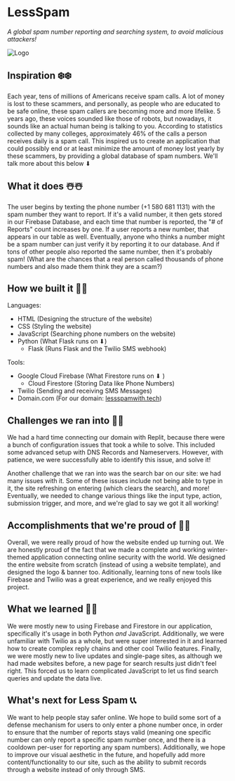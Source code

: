 # LessSpam
*A global spam number reporting and searching system, to avoid malicious attackers!*

![Logo](https://www.lessspamwith.tech/static/images/logo.png)

## Inspiration ❄️❄️
Each year, tens of millions of Americans receive spam calls. A lot of money is lost to these scammers, and personally, as people who are educated to be safe online, these spam callers are becoming more and more lifelike. 5 years ago, these voices sounded like those of robots, but nowadays, it sounds like an actual human being is talking to you. According to statistics collected by many colleges, approximately 46% of the calls a person receives daily is a spam call. This inspired us to create an application that could possibly end or at least minimize the amount of money lost yearly by these scammers, by providing a global database of spam numbers. We'll talk more about this below ⬇

## What it does ☃️☃️
The user begins by texting the phone number (+1 580 681 1131) with the spam number they want to report. If it's a valid number, it then gets stored in our Firebase Database, and each time that number is reported, the "# of Reports" count increases by one. If a user reports a new number, that appears in our table as well. Eventually, anyone who thinks a number might be a spam number can just verify it by reporting it to our database. And if tons of other people also reported the same number, then it's probably spam! (What are the chances that a real person called thousands of phone numbers and also made them think they are a scam?)

## How we built it 🌲🌲
Languages:
 - HTML (Designing the structure of the website)
 - CSS (Styling the website)
 - JavaScript (Searching phone numbers on the website)
 - Python (What Flask runs on ⬇) 
    - Flask (Runs Flask and the Twilio SMS webhook)

Tools:
 - Google Cloud Firebase (What Firestore runs on ⬇ )
    - Cloud Firestore (Storing Data like Phone Numbers)
 - Twilio (Sending and receiving SMS Messages)
 - Domain.com (For our domain: [lessspamwith.tech](http://www.lessspamwith.tech/))


## Challenges we ran into 🧥🧥
We had a hard time connecting our domain with Replit, because there were a bunch of configuration issues that took a while to solve. This included some advanced setup with DNS Records and Nameservers. However, with patience, we were successfully able to identify this issue, and solve it!

Another challenge that we ran into was the search bar on our site: we had many issues with it. Some of these issues include not being able to type in it, the site refreshing on entering (which clears the search), and more! Eventually, we needed to change various things like the input type, action, submission trigger, and more, and we're glad to say we got it all working!

## Accomplishments that we're proud of 📱📱
Overall, we were really proud of how the website ended up turning out. We are honestly proud of the fact that we made a complete and working winter-themed application connecting online security with the world. We designed the entire website from scratch (instead of using a website template), and designed the logo & banner too. Aditionally, learning tons of new tools like Firebase and Twilio was a great experience, and we really enjoyed this project. 

## What we learned 🔋🔋
We were mostly new to using Firebase and Firestore in our application, specifically it's usage in both Python *and* JavaScript. Additionally, we were unfamiliar with Twilio as a whole, but were super interested in it and learned how to create complex reply chains and other cool Twilio features. Finally, we were mostly new to live updates and single-page sites, as although we had made websites before, a new page for search results just didn't feel right. This forced us to learn complicated JavaScript to let us find search queries and update the data live.

## What's next for Less Spam 📞📞
We want to help people stay safer online. We hope to build some sort of a defense mechanism for users to only enter a phone number once, in order to ensure that the number of reports stays valid (meaning one specific number can only report a specific spam number once, and there is a cooldown per-user for reporting any spam numbers). Additionally, we hope to improve our visual aesthetic in the future, and hopefully add more content/functionality to our site, such as the ability to submit records through a website instead of only through SMS.
